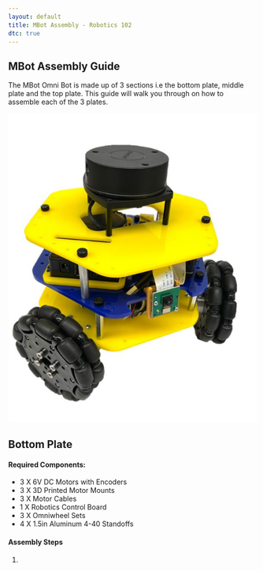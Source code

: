 ```yaml
---
layout: default
title: MBot Assembly - Robotics 102
dtc: true
---
```


## MBot Assembly Guide

The MBot Omni Bot is made up of 3 sections i.e the bottom plate, middle plate and the top plate. This guide will walk you through on how to assemble each of the 3 plates.

![Mbot Omni](assemblyImages/omni.JPG)
## Bottom Plate
#### Required Components:
- 3 X 6V DC Motors with Encoders
- 3 X 3D Printed Motor Mounts
- 3 X Motor Cables
- 1 X Robotics Control Board
- 3 X Omniwheel Sets
- 4 X 1.5in Aluminum 4-40 Standoffs

#### Assembly Steps
1.




